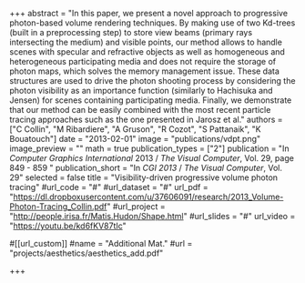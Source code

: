 +++
abstract = "In this paper, we present a novel approach to progressive photon-based volume rendering techniques. By making use of two Kd-trees (built in a preprocessing step) to store view beams (primary rays intersecting the medium) and visible points, our method allows to handle scenes with specular and refractive objects as well as homogeneous and heterogeneous participating media and does not require the storage of photon maps, which solves the memory management issue. These data structures are used to drive the photon shooting process by considering the photon visibility as an importance function (similarly to Hachisuka and Jensen) for scenes containing participating media. Finally, we demonstrate that our method can be easily combined with the most recent particle tracing approaches such as the one presented in Jarosz et al."
authors = ["C Collin", "M Ribardiere", "A Gruson", "R Cozot", "S Pattanaik", "K Bouatouch"]
date = "2013-02-01"
image = "publications/vdpt.png"
image_preview = ""
math = true
publication_types = ["2"]
publication = "In *Computer Graphics International* 2013 / *The Visual Computer*, Vol. 29, page 849 - 859 "
publication_short = "In *CGI 2013* / *The Visual Computer*, Vol. 29"
selected = false
title = "Visibility-driven progressive volume photon tracing"
#url_code = "#"
#url_dataset = "#"
url_pdf = "https://dl.dropboxusercontent.com/u/37606091/research/2013_Volume-Photon-Tracing_Collin.pdf"
#url_project = "http://people.irisa.fr/Matis.Hudon/Shape.html"
#url_slides = "#"
url_video = "https://youtu.be/kd6fKV87tIc"

#[[url_custom]]
#name = "Additional Mat."
#url = "projects/aesthetics/aesthetics_add.pdf"

+++
